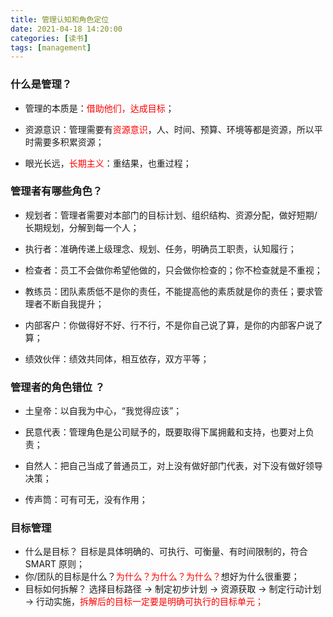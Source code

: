 ```yaml
---
title: 管理认知和角色定位
date: 2021-04-18 14:20:00
categories: [读书]
tags: [management]
---
```


### 什么是管理？

- 管理的本质是：<font color= "red">借助他们，达成目标</font>；

- 资源意识：管理需要有<font color= "red">资源意识</font>，人、时间、预算、环境等都是资源，所以平时需要多积累资源；

- 眼光长远，<font color= "red">长期主义</font>：重结果，也重过程；

<!--more-->

### 管理者有哪些角色？

- 规划者：管理者需要对本部门的目标计划、组织结构、资源分配，做好短期/长期规划，分解到每一个人；

- 执行者：准确传递上级理念、规划、任务，明确员工职责，认知履行；

- 检查者：员工不会做你希望他做的，只会做你检查的；你不检查就是不重视；

- 教练员：团队素质低不是你的责任，不能提高他的素质就是你的责任；要求管理者不断自我提升；

- 内部客户：你做得好不好、行不行，不是你自己说了算，是你的内部客户说了算；

- 绩效伙伴：绩效共同体，相互依存，双方平等；

### 管理者的角色错位 ？

- 土皇帝：以自我为中心，“我觉得应该”；

- 民意代表：管理角色是公司赋予的，既要取得下属拥戴和支持，也要对上负责；

- 自然人：把自己当成了普通员工，对上没有做好部门代表，对下没有做好领导决策；

- 传声筒：可有可无，没有作用；

### 目标管理

- 什么是目标？
  目标是具体明确的、可执行、可衡量、有时间限制的，符合 SMART 原则；
- 你/团队的目标是什么？<font color= "red">为什么？为什么？为什么？</font>想好为什么很重要；
- 目标如何拆解？
  选择目标路径 -> 制定初步计划 -> 资源获取 -> 制定行动计划 -> 行动实施，<font color= "red">拆解后的目标一定要是明确可执行的目标单元；</font>
